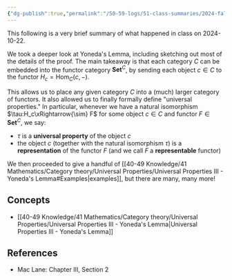 ```yaml
---
{"dg-publish":true,"permalink":"/50-59-logs/51-class-summaries/2024-fall/math-561/2024-10/2024-10-22/","updated":"2024-10-23T15:10:48-07:00"}
---
```


This following is a very brief summary of what happened in class on 2024-10-22.

We took a deeper look at Yoneda's Lemma, including sketching out most of the details of the proof. The main takeaway is that each category $C$ can be embedded into the functor category $\textbf{Set}^C$, by sending each object $c\in C$ to the functor $H_c=\operatorname{Hom}_C(c,-)$.

This allows us to place any given category $C$ into a (much) larger category of functors. It also allowed us to finally formally define "universal properties." In particular, whenever we have a natural isomorphism $\tau:H_c\xRightarrow{\sim} F$ for some object $c\in C$ and functor $F\in \textbf{Set}^C$, we say:
- $\tau$ is a **universal property** of the object $c$
- the object $c$ (together with the natural isomorphism $\tau$) is a **representation** of the functor $F$ (and we call $F$ a **representable** functor)

We then proceeded to give a handful of [[40-49 Knowledge/41 Mathematics/Category theory/Universal Properties/Universal Properties III - Yoneda's Lemma#Examples\|examples]], but there are many, many more!
## Concepts

- [[40-49 Knowledge/41 Mathematics/Category theory/Universal Properties/Universal Properties III - Yoneda's Lemma\|Universal Properties III - Yoneda's Lemma]]

## References

- Mac Lane: Chapter III, Section 2